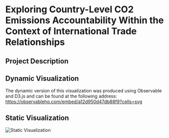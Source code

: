 # Exploring Country-Level CO2 Emissions Accountability Within the Context of International Trade Relationships

## Project Description

## Dynamic Visualization

The dynamic version of this visualization was produced using Observable and D3.js and can be found at the following address:
https://observablehq.com/embed/a12d950d47db88f9?cells=svg

## Static Visualization

![Static Visualization](/Deliverables/static.png)
